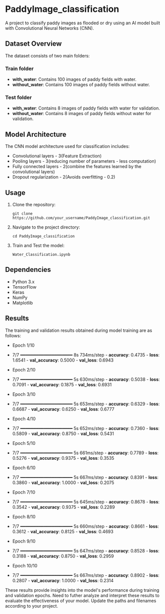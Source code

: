 # PaddyImage_classification

A project to classify paddy images as flooded or dry using an AI model built with Convolutional Neural Networks (CNN).

## Dataset Overview

The dataset consists of two main folders:

### Train folder
- **with_water**: Contains 100 images of paddy fields with water.
- **without_water**: Contains 100 images of paddy fields without water.

### Test folder
- **with_water**: Contains 8 images of paddy fields with water for validation.
- **without_water**: Contains 8 images of paddy fields without water for validation.

## Model Architecture

The CNN model architecture used for classification includes:
- Convolutional layers - 3(Feature Extraction)
- Pooling layers - 3(reducing number of parameters - less computation)
- Fully connected layers - 2(combine the features learned by the convolutional layers)
- Dropout regularization - 2(Avoids overfitting - 0.2)

## Usage

1. Clone the repository:
   ```
   git clone https://github.com/your_username/PaddyImage_classification.git
   ```
   
2. Navigate to the project directory:
   ```
   cd PaddyImage_classification
   ```

3. Train and Test the model:
   ```
   Water_Classification.ipynb
   ```

## Dependencies

- Python 3.x
- TensorFlow
- Keras
- NumPy
- Matplotlib

## Results

The training and validation results obtained during model training are as follows:

- Epoch 1/10
- 7/7 ━━━━━━━━━━━━━━━━━━━━ 8s 734ms/step - **accuracy**: 0.4735 - **loss**: 1.6541 - **val_accuracy**: 0.5000 - **val_loss**: 0.6943

- Epoch 2/10
- 7/7 ━━━━━━━━━━━━━━━━━━━━ 5s 630ms/step - **accuracy**: 0.5038 - **loss**: 0.7091 - **val_accuracy**: 0.1875 - **val_loss**: 0.6931

- Epoch 3/10
- 7/7 ━━━━━━━━━━━━━━━━━━━━ 5s 653ms/step - **accuracy**: 0.6329 - **loss**: 0.6687 - **val_accuracy**: 0.6250 - **val_loss**: 0.6777

- Epoch 4/10
- 7/7 ━━━━━━━━━━━━━━━━━━━━ 5s 652ms/step - **accuracy**: 0.7360 - **loss**: 0.5809 - **val_accuracy**: 0.8750 - **val_loss**: 0.5431

- Epoch 5/10
- 7/7 ━━━━━━━━━━━━━━━━━━━━ 5s 661ms/step - **accuracy**: 0.7789 - **loss**: 0.5276 - **val_accuracy**: 0.9375 - **val_loss**: 0.3535

- Epoch 6/10
- 7/7 ━━━━━━━━━━━━━━━━━━━━ 5s 667ms/step - **accuracy**: 0.8391 - **loss**: 0.3860 - **val_accuracy**: 1.0000 - **val_loss**: 0.2075

- Epoch 7/10
- 7/7 ━━━━━━━━━━━━━━━━━━━━ 5s 645ms/step - **accuracy**: 0.8678 - **loss**: 0.3542 - **val_accuracy**: 0.9375 - **val_loss**: 0.2289

- Epoch 8/10
- 7/7 ━━━━━━━━━━━━━━━━━━━━ 5s 660ms/step - **accuracy**: 0.8661 - **loss**: 0.3612 - **val_accuracy**: 0.8125 - **val_loss**: 0.4693

- Epoch 9/10
- 7/7 ━━━━━━━━━━━━━━━━━━━━ 5s 647ms/step - **accuracy**: 0.8528 - **loss**: 0.3188 - **val_accuracy**: 0.8750 - **val_loss**: 0.2959

- Epoch 10/10
- 7/7 ━━━━━━━━━━━━━━━━━━━━ 5s 667ms/step - **accuracy**: 0.8902 - **loss**: 0.2807 - **val_accuracy**: 1.0000 - **val_loss**: 0.2314


These results provide insights into the model's performance during training and validation epochs. 
Need to futher analyze and interpret these results to evaluate the effectiveness of your model. 
Update the paths and filenames according to your project.

